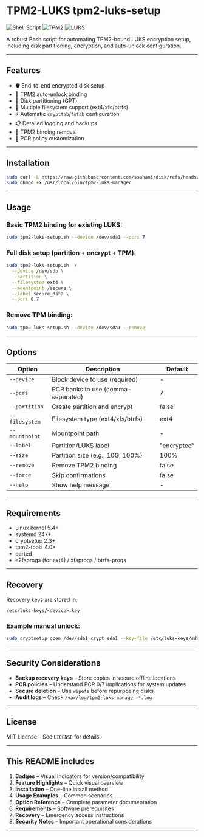 # TPM2-LUKS tpm2-luks-setup

![Shell Script](https://img.shields.io/badge/Shell_Script-5.0-green.svg)
![TPM2](https://img.shields.io/badge/TPM2-2.0-blue.svg)
![LUKS](https://img.shields.io/badge/LUKS-2.0-yellow.svg)

A robust Bash script for automating TPM2-bound LUKS encryption setup, including disk partitioning, encryption, and auto-unlock configuration.

---

## Features

- 🛡️ End-to-end encrypted disk setup  
- 🔐 TPM2 auto-unlock binding  
- 💽 Disk partitioning (GPT)  
- 🔧 Multiple filesystem support (ext4/xfs/btrfs)  
- ⚡ Automatic `crypttab`/`fstab` configuration  
- 📋 Detailed logging and backups  
- 🔄 TPM2 binding removal  
- 🧩 PCR policy customization  

---

## Installation

```bash
sudo curl -L https://raw.githubusercontent.com/ssahani/disk/refs/heads/main/tpm2-luks-setup.sh -o /usr/local/bin/tpm2-luks-setup.sh 
sudo chmod +x /usr/local/bin/tpm2-luks-manager
```

---

## Usage

### Basic TPM2 binding for existing LUKS:

```bash
sudo tpm2-luks-setup.sh --device /dev/sda1 --pcrs 7
```

### Full disk setup (partition + encrypt + TPM):

```bash
sudo tpm2-luks-setup.sh  \
  --device /dev/sdb \
  --partition \
  --filesystem ext4 \
  --mountpoint /secure \
  --label secure_data \
  --pcrs 0,7
```

### Remove TPM binding:

```bash
sudo tpm2-luks-setup.sh --device /dev/sda1 --remove
```

---

## Options

| Option         | Description                                 | Default       |
|----------------|---------------------------------------------|---------------|
| `--device`     | Block device to use (required)              | -             |
| `--pcrs`       | PCR banks to use (comma-separated)          | 7             |
| `--partition`  | Create partition and encrypt                | false         |
| `--filesystem` | Filesystem type (ext4/xfs/btrfs)            | ext4          |
| `--mountpoint` | Mountpoint path                             | -             |
| `--label`      | Partition/LUKS label                        | "encrypted"   |
| `--size`       | Partition size (e.g., 10G, 100%)            | 100%          |
| `--remove`     | Remove TPM2 binding                         | false         |
| `--force`      | Skip confirmations                          | false         |
| `--help`       | Show help message                           | -             |

---

## Requirements

- Linux kernel 5.4+  
- systemd 247+  
- cryptsetup 2.3+  
- tpm2-tools 4.0+  
- parted  
- e2fsprogs (for ext4) / xfsprogs / btrfs-progs  

---

## Recovery

Recovery keys are stored in:

```
/etc/luks-keys/<device>.key
```

### Example manual unlock:

```bash
sudo cryptsetup open /dev/sda1 crypt_sda1 --key-file /etc/luks-keys/sda1.key
```

---

## Security Considerations

- **Backup recovery keys** – Store copies in secure offline locations  
- **PCR policies** – Understand PCR 0/7 implications for system updates  
- **Secure deletion** – Use `wipefs` before repurposing disks  
- **Audit logs** – Check `/var/log/tpm2-luks-manager-*.log`  

---

## License

MIT License – See `LICENSE` for details.

---

## This README includes

1. **Badges** – Visual indicators for version/compatibility  
2. **Feature Highlights** – Quick visual overview  
3. **Installation** – One-line install method  
4. **Usage Examples** – Common scenarios  
5. **Option Reference** – Complete parameter documentation  
6. **Requirements** – Software prerequisites  
7. **Recovery** – Emergency access instructions  
8. **Security Notes** – Important operational considerations  

---
